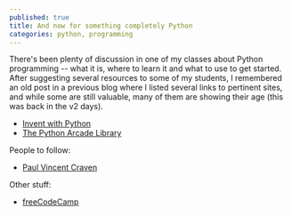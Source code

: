 ```yaml
---
published: true
title: And now for something completely Python
categories: python, programming
---
```

There's been plenty of discussion in one of my classes about Python programming -- what it is, where to learn it and what to use to get started. After suggesting several resources to some of my students, I remembered an old post in a previous blog where I listed several links to pertinent sites, and while some are still valuable, many of them are showing their age (this was back in the v2 days).

 - [Invent with Python](https://inventwithpython.com/)
 - [The Python Arcade Library](https://arcade.academy/)

People to follow:

 - [Paul Vincent Craven](https://twitter.com/professorcraven?lang=en)

Other stuff:

 - [freeCodeCamp](https://guide.freecodecamp.org/python/)
